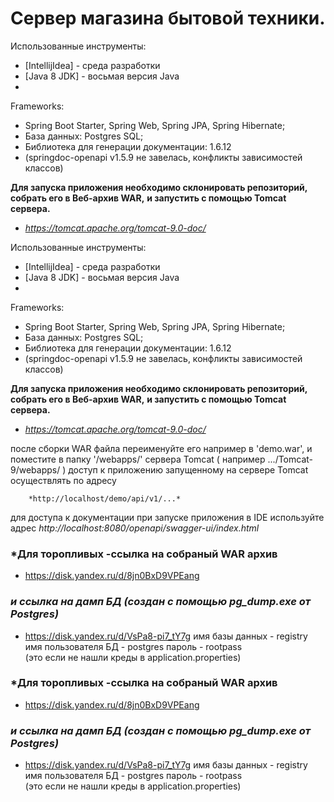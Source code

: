# Сервер магазина бытовой техники.



  Использованные инструменты:
 - [IntellijIdea] - среда разработки
- [Java 8 JDK] - восьмая версия Java
- 

Frameworks: 
- Spring Boot Starter, Spring Web, Spring JPA, Spring Hibernate;
- База данных: Postgres SQL;
- Библиотека для генерации документации: 1.6.12 
-    (springdoc-openapi v1.5.9 не завелась, конфликты зависимостей классов)

  **Для запуска приложения необходимо склонировать репозиторий, собрать его в Веб-архив WAR,**
  **и запустить с помощью Tomcat сервера.**
  - *https://tomcat.apache.org/tomcat-9.0-doc/*



Использованные инструменты:
- [IntellijIdea] - среда разработки
- [Java 8 JDK] - восьмая версия Java
-

Frameworks:
- Spring Boot Starter, Spring Web, Spring JPA, Spring Hibernate;
- База данных: Postgres SQL;
- Библиотека для генерации документации: 1.6.12
-    (springdoc-openapi v1.5.9 не завелась, конфликты зависимостей классов)

**Для запуска приложения необходимо склонировать репозиторий, собрать его в Веб-архив WAR,**
**и запустить с помощью Tomcat сервера.**
- *https://tomcat.apache.org/tomcat-9.0-doc/*



после сборки WAR файла переименуйте его например в 'demo.war',
и поместите в папку '/webapps/' сервера Tomcat ( например .../Tomcat-9/webapps/ )
доступ к приложению запущенному на сервере Tomcat осуществлять по адресу

        *http://localhost/demo/api/v1/...*


для доступа к документации при запуске приложения в IDE используйте адрес
*http://localhost:8080/openapi/swagger-ui/index.html*


### *Для торопливых -ссылка на собраный WAR архив 
  - https://disk.yandex.ru/d/8jn0BxD9VPEang
### *и ссылка на дамп БД (создан с помощью pg_dump.exe от Postgres)*
  - https://disk.yandex.ru/d/VsPa8-pi7_tY7g
имя базы данных - registry
имя пользователя БД - postgres
пароль - rootpass  
(это если не нашли креды в application.properties)

### *Для торопливых -ссылка на собраный WAR архив
- https://disk.yandex.ru/d/8jn0BxD9VPEang
### *и ссылка на дамп БД (создан с помощью pg_dump.exe от Postgres)*
- https://disk.yandex.ru/d/VsPa8-pi7_tY7g
  имя базы данных - registry
  имя пользователя БД - postgres
  пароль - rootpass  
  (это если не нашли креды в application.properties)